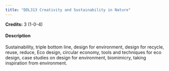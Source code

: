 ```yaml
---
title: "DDL313 Creativity and Sustainability in Nature"
---
```

**Credits:** 3 (1-0-4)

#### Description
Sustainability, triple bottom line, design for environment, design for recycle, reuse, reduce, Eco design, circular economy, tools and techniques for eco design, case studies on design for environment, biomimicry, taking inspiration from environment.